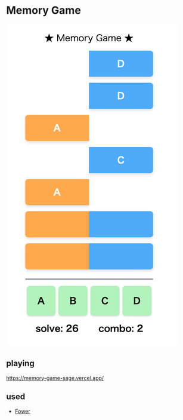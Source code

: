 # Memory Game

![](./src/assets/preview.png)

## playing

https://memory-game-sage.vercel.app/

## used

- [Fower](https://fower.vercel.app/)
